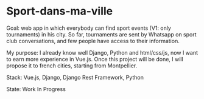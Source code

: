 # Sport-dans-ma-ville

Goal: web app in which everybody can find sport events (V1: only tournaments) in his city. So far, tournaments are sent by Whatsapp on sport club conversations, and few people have access to their information.

My purpose: I already know well Django, Python and html/css/js, now I want to earn more experience in Vue.js. Once this project will be done, I will propose it to french cities, starting from Montpellier.

Stack: 
Vue.js, Django, Django Rest Framework, Python 

State: Work In Progress

